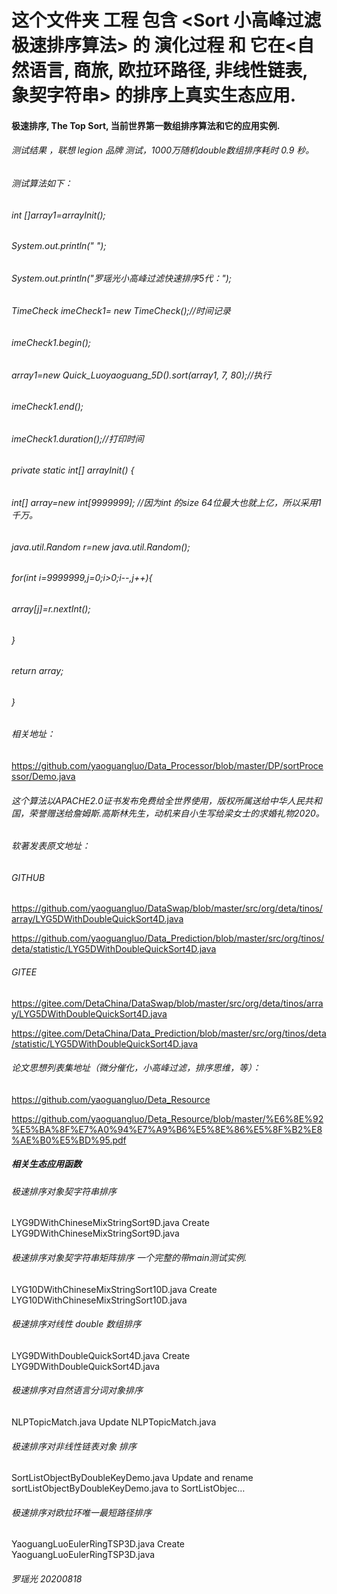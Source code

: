 # 这个文件夹 工程 包含 <Sort 小高峰过滤 极速排序算法> 的 演化过程 和 它在<自然语言, 商旅, 欧拉环路径, 非线性链表, 象契字符串> 的排序上真实生态应用.
#### 极速排序, The Top Sort, 当前世界第一数组排序算法和它的应用实例.

###### 测试结果 ，联想 legion 品牌 测试，1000万随机double数组排序耗时 0.9 秒。

###### 测试算法如下：

######   int []array1=arrayInit(); 
######   System.out.println(" ");
######   System.out.println("罗瑶光小高峰过滤快速排序5代：");
######   TimeCheck imeCheck1= new TimeCheck();//时间记录
######   imeCheck1.begin();
######   array1=new Quick_Luoyaoguang_5D().sort(array1, 7, 80);//执行
######   imeCheck1.end();
######   imeCheck1.duration();//打印时间
  
######   private static int[] arrayInit() {
###### 		int[] array=new int[9999999]; //因为int 的size 64位最大也就上亿，所以采用1千万。
###### 		java.util.Random r=new java.util.Random(); 
###### 		for(int i=9999999,j=0;i>0;i--,j++){
###### 			array[j]=r.nextInt();
###### 		}
###### 		return array;
###### 	}
  
######   相关地址：
  https://github.com/yaoguangluo/Data_Processor/blob/master/DP/sortProcessor/Demo.java
  
###### 这个算法以APACHE2.0证书发布免费给全世界使用，版权所属送给中华人民共和国，荣誉赠送给詹姆斯.高斯林先生，动机来自小生写给梁女士的求婚礼物2020。

###### 软著发表原文地址：
###### GITHUB
https://github.com/yaoguangluo/DataSwap/blob/master/src/org/deta/tinos/array/LYG5DWithDoubleQuickSort4D.java

https://github.com/yaoguangluo/Data_Prediction/blob/master/src/org/tinos/deta/statistic/LYG5DWithDoubleQuickSort4D.java

###### GITEE
https://gitee.com/DetaChina/DataSwap/blob/master/src/org/deta/tinos/array/LYG5DWithDoubleQuickSort4D.java

https://gitee.com/DetaChina/Data_Prediction/blob/master/src/org/tinos/deta/statistic/LYG5DWithDoubleQuickSort4D.java

###### 论文思想列表集地址（微分催化，小高峰过滤，排序思维，等）：
https://github.com/yaoguangluo/Deta_Resource

https://github.com/yaoguangluo/Deta_Resource/blob/master/%E6%8E%92%E5%BA%8F%E7%A0%94%E7%A9%B6%E5%8E%86%E5%8F%B2%E8%AE%B0%E5%BD%95.pdf

##### 相关生态应用函数
###### 极速排序对象契字符串排序
LYG9DWithChineseMixStringSort9D.java
Create LYG9DWithChineseMixStringSort9D.java
###### 极速排序对象契字符串矩阵排序 一个完整的带main测试实例.
LYG10DWithChineseMixStringSort10D.java
Create LYG10DWithChineseMixStringSort10D.java
###### 极速排序对线性 double 数组排序
LYG9DWithDoubleQuickSort4D.java
Create LYG9DWithDoubleQuickSort4D.java
###### 极速排序对自然语言分词对象排序
NLPTopicMatch.java
Update NLPTopicMatch.java
###### 极速排序对非线性链表对象 排序
SortListObjectByDoubleKeyDemo.java
Update and rename sortListObjectByDoubleKeyDemo.java to SortListObjec…
###### 极速排序对欧拉环唯一最短路径排序
YaoguangLuoEulerRingTSP3D.java
Create YaoguangLuoEulerRingTSP3D.java




###### 罗瑶光 20200818
